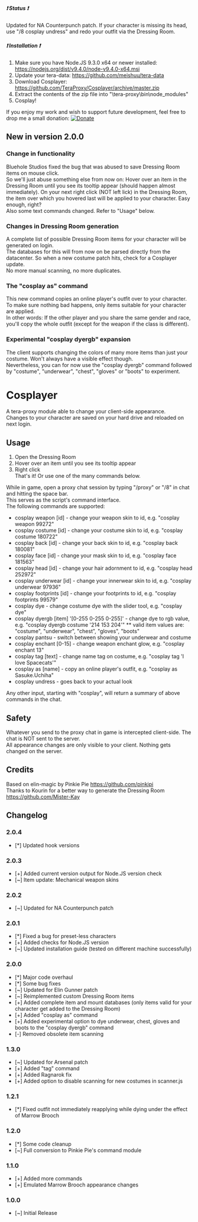 ##### :heavy_exclamation_mark: Status :heavy_exclamation_mark:
Updated for NA Counterpunch patch. If your character is missing its head, use "/8 cosplay undress" and redo your outfit via the Dressing Room.  
  
##### :heavy_exclamation_mark: Installation :heavy_exclamation_mark:
1) Make sure you have Node.JS 9.3.0 x64 or newer installed: https://nodejs.org/dist/v9.4.0/node-v9.4.0-x64.msi
2) Update your tera-data: https://github.com/meishuu/tera-data
3) Download Cosplayer: https://github.com/TeraProxy/Cosplayer/archive/master.zip
4) Extract the contents of the zip file into "\tera-proxy\bin\node_modules\"
5) Cosplay!

If you enjoy my work and wish to support future development, feel free to drop me a small donation: [![Donate](https://www.paypalobjects.com/webstatic/en_US/i/buttons/PP_logo_h_100x26.png)](https://www.paypal.com/cgi-bin/webscr?cmd=_donations&business=A3KBZUCSEQ5RJ&lc=US&item_name=TeraProxy&curency_code=USD&no_note=1&no_shipping=1&currency_code=USD&bn=PP%2dDonationsBF%3abtn_donate_SM%2egif%3aNonHosted)

## New in version 2.0.0
### Change in functionality
Bluehole Studios fixed the bug that was abused to save Dressing Room items on mouse click.  
So we'll just abuse something else from now on: Hover over an item in the Dressing Room until you see its tooltip appear (should happen almost immediately). 
On your next right click (NOT left lick) in the Dressing Room, the item over which you hovered last will be applied to your character. Easy enough, right?  
Also some text commands changed. Refer to "Usage" below.  
### Changes in Dressing Room generation
A complete list of possible Dressing Room items for your character will be generated on login.  
The databases for this will from now on be parsed directly from the datacenter. So when a new costume patch hits, check for a Cosplayer update.  
No more manual scanning, no more duplicates.  
### The "cosplay as" command
This new command copies an online player's outfit over to your character. To make sure nothing bad happens, only items suitable for your character are applied.  
In other words: If the other player and you share the same gender and race, you'll copy the whole outfit (except for the weapon if the class is different).  
### Experimental "cosplay dyergb" expansion
The client supports changing the colors of many more items than just your costume. Won't always have a visible effect though.  
Nevertheless, you can for now use the "cosplay dyergb" command followed by "costume", "underwear", "chest", "gloves" or "boots" to experiment.  

# Cosplayer
A tera-proxy module able to change your client-side appearance.  
Changes to your character are saved on your hard drive and reloaded on next login.  
  
## Usage  
1) Open the Dressing Room  
2) Hover over an item until you see its tooltip appear  
3) Right click  
That's it! Or use one of the many commands below.  
  
While in game, open a proxy chat session by typing "/proxy" or "/8" in chat and hitting the space bar.  
This serves as the script's command interface.  
The following commands are supported:  
  
* cosplay weapon [id] - change your weapon skin to id, e.g. "cosplay weapon 99272"
* cosplay costume [id] - change your costume skin to id, e.g. "cosplay costume 180722"
* cosplay back [id] - change your back skin to id, e.g. "cosplay back 180081"
* cosplay face [id] - change your mask skin to id, e.g. "cosplay face 181563"
* cosplay head [id] - change your hair adornment to id, e.g. "cosplay head 252972"
* cosplay underwear [id] - change your innerwear skin to id, e.g. "cosplay underwear 97936"
* cosplay footprints [id] - change your footprints to id, e.g. "cosplay footprints 99579"
* cosplay dye - change costume dye with the slider tool, e.g. "cosplay dye"
* cosplay dyergb [item] '[0-255 0-255 0-255]' - change dye to rgb value, e.g. "cosplay dyergb costume \'214 153 204\'"
** valid item values are: "costume", "underwear", "chest", "gloves", "boots"
* cosplay pantsu - switch between showing your underwear and costume
* cosplay enchant [0-15] - change weapon enchant glow, e.g. "cosplay enchant 13"
* cosplay tag [text] - change name tag on costume, e.g. "cosplay tag 'I love Spacecats'"
* cosplay as [name] - copy an online player's outfit, e.g. "cosplay as Sasuke.Uchiha"
* cosplay undress - goes back to your actual look
  
Any other input, starting with "cosplay", will return a summary of above commands in the chat.  
  
## Safety
Whatever you send to the proxy chat in game is intercepted client-side. The chat is NOT sent to the server.  
All appearance changes are only visible to your client. Nothing gets changed on the server.  
  
## Credits  
Based on elin-magic by Pinkie Pie https://github.com/pinkipi  
Thanks to Kourin for a better way to generate the Dressing Room https://github.com/Mister-Kay  
  
## Changelog
### 2.0.4
* [*] Updated hook versions
### 2.0.3
* [+] Added current version output for Node.JS version check
* [~] Item update: Mechanical weapon skins
### 2.0.2
* [~] Updated for NA Counterpunch patch
### 2.0.1
* [*] Fixed a bug for preset-less characters
* [+] Added checks for Node.JS version
* [~] Updated installation guide (tested on different machine successfully)
### 2.0.0
* [*] Major code overhaul
* [*] Some bug fixes
* [~] Updated for Elin Gunner patch
* [~] Reimplemented custom Dressing Room items
* [+] Added complete item and mount databases (only items valid for your character get added to the Dressing Room)
* [+] Added "cosplay as" command
* [+] Added experimental option to dye underwear, chest, gloves and boots to the "cosplay dyergb" command
* [-] Removed obsolete item scanning
### 1.3.0
* [~] Updated for Arsenal patch
* [+] Added "tag" command
* [+] Added Ragnarok fix
* [+] Added option to disable scanning for new costumes in scanner.js
### 1.2.1
* [*] Fixed outfit not immediately reapplying while dying under the effect of Marrow Brooch
### 1.2.0
* [*] Some code cleanup
* [~] Full conversion to Pinkie Pie's command module
### 1.1.0
* [+] Added more commands
* [+] Emulated Marrow Brooch appearance changes
### 1.0.0
* [~] Initial Release